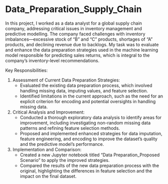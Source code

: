 # Data_Preparation_Supply_Chain

In this project, I worked as a data analyst for a global supply chain company, addressing critical issues in inventory management and predictive modelling. The company faced challenges with inventory imbalances—excessive stock of “B” and “C” products, shortages of “A” products, and declining revenue due to backlogs. My task was to evaluate and enhance the data preparation strategies used in the machine learning model responsible for predicting sales returns, which is integral to the company’s inventory-level recommendations.

Key Responsibilities:
1. Assessment of Current Data Preparation Strategies:
   - Evaluated the existing data preparation process, which involved handling missing data, imputing values, and feature selection.
   - Identified limitations in the current approach, such as the need for an explicit criterion for encoding and potential oversights in handling missing data.
2. Critical Analysis and Improvement:
   - Conducted a thorough exploratory data analysis to identify areas for improvement, including investigating non-random missing data patterns and refining feature selection methods.
   - Proposed and implemented enhanced strategies for data imputation, feature engineering, and encoding to improve the dataset’s quality and the predictive model’s performance.
3. Implementation and Comparison:
   - Created a new Jupyter notebook titled “Data Preparation_Proposed Scenario” to apply the improved strategies.
   - Compared the results of the new data preparation process with the original, highlighting the differences in feature selection and the impact on the final dataset.

